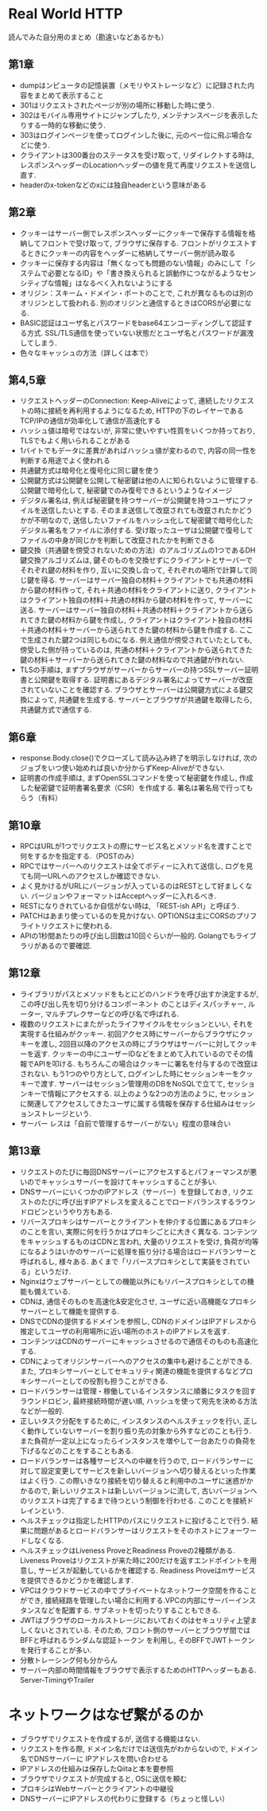 # Real World HTTP
読んでみた自分用のまとめ（勘違いなどあるかも）

## 第1章

- dumpはンピュータの記憶装置（メモリやストレージなど）に記録された内容をまとめて表示すること
- 301はリクエストされたページが別の場所に移動した時に使う.
- 302はモバイル専用サイトにジャンプしたり, メンテナンスページを表示したりする一時的な移動に使う.
- 303はログインページを使ってログインした後に, 元のペー位に飛ぶ場合などに使う.
- クライアントは300番台のステータスを受け取って, リダイレクトする時は, レスポンスヘッダーのLocationヘッダーの値を見て再度リクエストを送信し直す.
- headerのx-tokenなどのxには独自headerという意味がある

## 第2章
- クッキーはサーバー側でレスポンスヘッダーにクッキーで保存する情報を格納してフロントで受け取って, ブラウザに保存する. フロントがリクエストするときにクッキーの内容をヘッダーに格納してサーバー側が読み取る
- クッキーに保存する内容は「無くなっても問題のない情報」のみにして「システムで必要となるID」や「書き換えられると誤動作につながるようなセンシティブな情報」はなるべく入れないようにする
- オリジン：スキーム・ドメイン・ポートのことで, これが異なるものは別のオリジンとして扱われる. 別のオリジンと通信するときはCORSが必要になる.
- BASIC認証はユーザ名とパスワードをbase64エンコーディングして認証する方式. SSL/TLS通信を使っていない状態だとユーザ名とパスワードが漏洩してしまう.
- 色々なキャッシュの方法（詳しくは本で）

## 第4,5章
- リクエストヘッダーのConnection: Keep-Aliveによって, 連続したリクエストの時に接続を再利用するようになるため, HTTPの下のレイヤーであるTCP/IPの通信が効率化して通信が高速化する
- ハッシュ値は暗号ではないが, 非常に使いやすい性質をいくつか持っており, TLSでもよく用いられることがある
- 1バイトでもデータに差異があればハッシュ値が変わるので, 内容の同一性を判断する用途でよく使われる
- 共通鍵方式は暗号化と復号化に同じ鍵を使う
- 公開鍵方式は公開鍵を公開して秘密鍵は他の人に知られないように管理する. 公開鍵で暗号化して, 秘密鍵でのみ復号できるというようなイメージ
- デジタル署名は, 例えば秘密鍵を持つサーバーが公開鍵を持つユーザにファイルを送信したいとする. そのまま送信して改竄されても改竄されたかどうかが不明なので, 送信したいファイルをハッシュ化して秘密鍵で暗号化したデジタル署名をファイルに添付する. 受け取ったユーザは公開鍵で復号してファイルの中身が同じかを判断して改竄されたかを判断できる
- 鍵交換（共通鍵を傍受されないための方法）のアルゴリズムの1つであるDH鍵交換アルゴリズムは, 鍵そのものを交換せずにクライアントとサーバーでそれぞれ鍵の材料を作り, 互いに交換し合って, それぞれの場所で計算して同じ鍵を得る. サーバーはサーバー独自の材料＋クライアントでも共通の材料から鍵の材料作って, それ＋共通の材料をクライアントに送り, クライアントはクライアント独自の材料＋共通の材料から鍵の材料を作って, サーバーに送る. サーバーはサーバー独自の材料＋共通の材料＋クライアントから送られてきた鍵の材料から鍵を作成し, クライアントはクライアント独自の材料＋共通の材料＋サーバーから送られてきた鍵の材料から鍵を作成する. ここで生成された鍵2つは同じものになる. 例え通信が傍受されていたとしても, 傍受した側が持っているのは, 共通の材料＋クライアントから送られてきた鍵の材料＋サーバーから送られてきた鍵の材料なので共通鍵が作れない.
- TLSの手順は, まずブラウザがサーバーからサーバーの持つSSLサーバー証明書と公開鍵を取得する. 証明書にあるデジタル署名によってサーバーが改竄されていないことを確認する. ブラウザとサーバーは公開鍵方式による鍵交換によって, 共通鍵を生成する. サーバーとブラウザが共通鍵を取得したら, 共通鍵方式で通信する.

## 第6章
- response.Body.close()でクローズして読み込み終了を明示しなければ, 次のジョブをいつ使い始めれば良いか分からずKeep-Aliveができない.
- 証明書の作成手順は, まずOpenSSLコマンドを使って秘密鍵を作成し, 作成した秘密鍵で証明書署名要求（CSR）を作成する. 署名は署名局で行ってもらう（有料）

## 第10章
- RPCはURLが1つでリクエストの際にサービス名とメソッド名を渡すことで何をするかを指定する.（POSTのみ）
- RPCではサーバーへのリクエストは全てボディーに入れて送信し, ログを見ても同一URLへのアクセスしか確認できない.
- よく見かけるがURLにバージョンが入っているのはRESTとして好ましくない. バージョンやフォーマットはAcceptヘッダーに入れるべき.
- RESTになりきれているか自信がない時は, 「REST-ish API」と呼ぼう.
- PATCHはあまり使っているのを見かけない. OPTIONSは主にCORSのプリフライトリクエストに使われる.
- APIの1秒間あたりの呼び出し回数は10回ぐらいが一般的. Golangでもライブラリがあるので要確認.

## 第12章
- ライブラリがパスとメソッドをもとにどのハンドラを呼び出すか決定するが, この呼び出し先を切り分けるコンポーネント のことはディスパッチャー, ルーター, マルチプレクサーなどの呼び名で呼ばれる.
- 複数のリクエストにまたがったライフサイクルをセッションといい, それを実現する仕組みがクッキー. 初回アクセス時にサーバーからブラウザにクッキーを渡し, 2回目以降のアクセスの時にブラウザはサーバーに対してクッキーを返す. クッキーの中にユーザーIDなどをまとめて入れているのでその情報でAPIを叩ける. もちろんこの場合はクッキーに署名を付与するので改竄はされない. もう1つのやり方として, ログインした時にセッションキーをクッキーで渡す. サーバーはセッション管理用のDBをNoSQLで立てて, セッションキーで情報にアクセスする. 以上のような2つの方法のように, セッションに関連してアクセスしてきたユーザに属する情報を保存する仕組みはセッションストレージという.
- サーバー レスは「自前で管理するサーバーがない」程度の意味合い

## 第13章
- リクエストのたびに毎回DNSサーバーにアクセスするとパフォーマンスが悪いのでキャッシュサーバーを設けてキャッシュすることが多い.
- DNSサーバーにいくつかのIPアドレス（サーバー）を登録しておき, リクエストのたびに呼び出すIPアドレスを変えることでロードバランスするラウンドロビンというやり方もある.
- リバースプロキシはサーバーとクライアントを仲介する位置にあるプロキシのことを言い, 実際に何を行うかはプロキシごとに大きく異なる. コンテンツをキャッシュするものはCDNと言われ, 大量のリクエストを受け, 負荷が均等になるようはいかのサーバーに処理を振り分ける場合はロードバランサーと呼ばれるし, 様々ある. あくまで「リバースプロキシとして実装をされている」というだけ.
- Nginxはウェブサーバーとしての機能以外にもリバースプロキシとしての機能も備えている.
- CDNは, 通信そのものを高速化&安定化させ, ユーザに近い高機能なプロキシサーバーとして機能を提供する.
- DNSでCDNの提供するドメインを参照し, CDNのドメインはIPアドレスから推定してユーザの利用場所に近い場所のホストのIPアドレスを返す.
- コンテンツはCDNのサーバーにキャッシュさせるので通信そのものも高速化する.
- CDNによってオリジンサーバーへのアクセスの集中も避けることができる. また, プロキシサーバーとしてセキュリティ関連の機能を提供するなどプロキシサーバーとしての役割も担うことができる.
- ロードバランサーは管理・稼働しているインスタンスに順番にタスクを回すラウンドロビン, 最終接続時間が遅い順, ハッシュを使って宛先を決める方法などが一般的.
- 正しいタスク分配をするために, インスタンスのヘルスチェックを行い, 正しく動作していないサーバーを割り振り先の対象から外すなどのことも行う. また負荷が一定以上になったらインスタンスを増やして一台あたりの負荷を下げるなどのことをすることもある.
- ロードバランサーは各種サービスへの中継を行うので, ロードバランサーに対して設定変更してサービスを新しいバージョンへ切り替えるといった作業はよく行う. この際いきなり接続を切り替えると利用中のユーザに迷惑がかかるので, 新しいリクエストは新しいバージョンに流して, 古いバージョンへのリクエストは完了するまで待つという制御を行わせる. このことを接続ドレインという.
- ヘルスチェックは指定したHTTPのパスにリクエストに投げることで行う. 結果に問題があるとロードバランサーはリクエストをそのホストにフォーワードしなくなる.
- ヘルスチェックはLiveness ProveとReadiness Proveの2種類がある. Liveness Proveはリクエストが来た時に200だけを返すエンドポイントを用意し, サービスが起動しているかを確認する. Readiness Proveはmサービスを提供できるかどうかを確認します.
- VPCはクラウドサービスの中でプライベートなネットワーク空間を作ることができ, 接続経路を管理したい場合に利用する.VPCの内部にサーバーインスタンスなどを配置する. サブネットを切ったりすることもできる.
- JWTはブラウザのローカルストレージにおいておくのはセキュリティ上望ましくないとされている. そのため, フロント側のサーバーとブラウザ間ではBFFと呼ばれるランダムな認証トークン を利用し, そのBFFでJWTトークン を発行することが多い.
- 分散トレーシング何も分からん
- サーバー内部の時間情報をブラウザで表示するためのHTTPヘッダーもある. Server-TimingやTrailer

# ネットワークはなぜ繋がるのか
- ブラウザでリクエストを作成するが, 送信する機能はない.
- リクエストを作る際, ドメイン名だけでは送信先がわからないので, ドメイン名でDNSサーバーに IPアドレスを問い合わせる
- IPアドレスの仕組みは保存したQiitaと本を要参照
- ブラウザでリクエストが完成すると, OSに送信を頼む
- プロキシはWebサーバーとクライアントの中継役
- DNSサーバーにIPアドレスの代わりに登録する（ちょっと怪しい）
